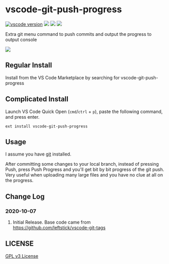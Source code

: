 # vscode-git-push-progress

[![vscode version][vs-image]][vs-url]
![][install-url]
![][rate-url]
![][license-url]

Extra git menu command to push commits and output the progress to output console

![](https://raw.githubusercontent.com/Luis-Domenech/vscode-git-push-progress/main/images/git-push-progress.gif)

## Regular Install

Install from the VS Code Marketplace by searching for vscode-git-push-progress

## Complicated Install

Launch VS Code Quick Open (`cmd`/`ctrl` + `p`), paste the following command, and press enter.

```
ext install vscode-git-push-progress
```

## Usage

I assume you have [git](https://git-scm.com/) installed.

After committing some changes to your local branch, instead of pressing Push, press Push Progress and you'll get bit by bit progress of the git push. Very useful when uploading many large files and you have no clue at all on the progress.

<!-- `vscode-git-progress-push` will make pushing changes to remote less stressful by outputing progress -->


## Change Log

### 2020-10-07

1. Initial Release. Base code came from https://github.com/leftstick/vscode-git-tags

## LICENSE ##

[GPL v3 License](https://raw.githubusercontent.com/Luis-Domenech/vscode-git-push-progress/main/LICENSE)


[vs-url]: https://marketplace.visualstudio.com/items?itemName=luis-domenech.vscode-git-push-progress
[vs-image]: https://vsmarketplacebadge.apphb.com/version-short/luis-domenech.vscode-git-push-progress.svg
[install-url]: https://vsmarketplacebadge.apphb.com/installs-short/luis-domenech.vscode-git-push-progress.svg
[rate-url]: https://vsmarketplacebadge.apphb.com/rating/luis-domenech.vscode-git-push-progress.svg
[license-url]: https://img.shields.io/github/license/Luis-Domenech/vscode-git-push-progress.svg